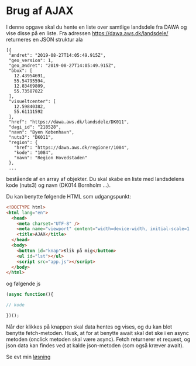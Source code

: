 # Brug af AJAX

I denne opgave skal du hente en liste over samtlige landsdele fra DAWA og
 vise disse på en liste. Fra adressen https://dawa.aws.dk/landsdele/ returneres en JSON struktur ala

 ```
[{
  "ændret": "2019-08-27T14:05:49.915Z",
  "geo_version": 1,
  "geo_ændret": "2019-08-27T14:05:49.915Z",
  "bbox": [
    12.43954691,
    55.54795594,
    12.83469809,
    55.73587822
  ],
  "visueltcenter": [
    12.59840382,
    55.61111592
  ],
  "href": "https://dawa.aws.dk/landsdele/DK011",
  "dagi_id": "218528",
  "navn": "Byen København",
  "nuts3": "DK011",
  "region": {
    "href": "https://dawa.aws.dk/regioner/1084",
    "kode": "1084",
    "navn": "Region Hovedstaden"
  },
  ...
 ```

bestående af en array af objekter. Du skal skabe en liste med landsdelens kode (nuts3) og navn (DK014 Bornholm ...).

Du kan benytte følgende HTML som udgangspunkt:

```HTML
<!DOCTYPE html>
<html lang="en">
  <head>
    <meta charset="UTF-8" />
    <meta name="viewport" content="width=device-width, initial-scale=1.0" />
    <title>AJAX</title>
  </head>
  <body>
    <button id="knap">Klik på mig</button>
    <ul id="lst"></ul>
    <script src="app.js"></script>
  </body>
</html>
```

og følgende js

```js
(async function(){

// kode

})();
```

Når der klikkes på knappen skal data hentes og vises, og du kan blot benytte fetch-metoden. Husk, at for at benytte await skal det ske i en async metoden (onclick metoden skal være async). Fetch returnerer et request, og json data kan findes ved at kalde json-metoden (som også kræver await).

Se evt min [løsning](../../070Ajax/app.js)

